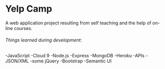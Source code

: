 # Yelp Camp

A web application project resulting from self teaching and the help of on-line courses.

###### Things learned during development:

-JavaScript
-Cloud 9
-Node.js
-Express
-MongoDB
-Heroku
-APIs
-JSON/XML
-some jQuery
-Bootstrap
-Semantic UI
